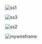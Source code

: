 

![ss1](https://github.com/user-attachments/assets/7dcc17ca-8420-4d0e-afe0-80d07b15ea83)

![ss3](https://github.com/user-attachments/assets/a966d82a-3c8b-4fd0-8eb8-a1590abea4b5)


![ss2](https://github.com/user-attachments/assets/d913cc63-79f6-48a2-81d1-2148832f5b3d)


![mywireframe](https://github.com/user-attachments/assets/a2fa2760-bd93-49f0-99cb-eb3088ca1d41)
